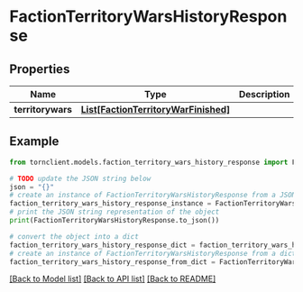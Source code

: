 # FactionTerritoryWarsHistoryResponse


## Properties

Name | Type | Description | Notes
------------ | ------------- | ------------- | -------------
**territorywars** | [**List[FactionTerritoryWarFinished]**](FactionTerritoryWarFinished.md) |  | 

## Example

```python
from tornclient.models.faction_territory_wars_history_response import FactionTerritoryWarsHistoryResponse

# TODO update the JSON string below
json = "{}"
# create an instance of FactionTerritoryWarsHistoryResponse from a JSON string
faction_territory_wars_history_response_instance = FactionTerritoryWarsHistoryResponse.from_json(json)
# print the JSON string representation of the object
print(FactionTerritoryWarsHistoryResponse.to_json())

# convert the object into a dict
faction_territory_wars_history_response_dict = faction_territory_wars_history_response_instance.to_dict()
# create an instance of FactionTerritoryWarsHistoryResponse from a dict
faction_territory_wars_history_response_from_dict = FactionTerritoryWarsHistoryResponse.from_dict(faction_territory_wars_history_response_dict)
```
[[Back to Model list]](../README.md#documentation-for-models) [[Back to API list]](../README.md#documentation-for-api-endpoints) [[Back to README]](../README.md)


